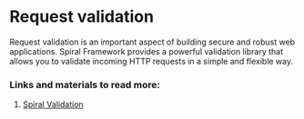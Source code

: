 # Request validation

Request validation is an important aspect of building secure and robust web applications. Spiral Framework provides a powerful validation library that allows you to validate incoming HTTP requests in a simple and flexible way.

### Links and materials to read more:
1. [Spiral Validation](https://spiral.dev/docs/validation-spiral/current/en)
